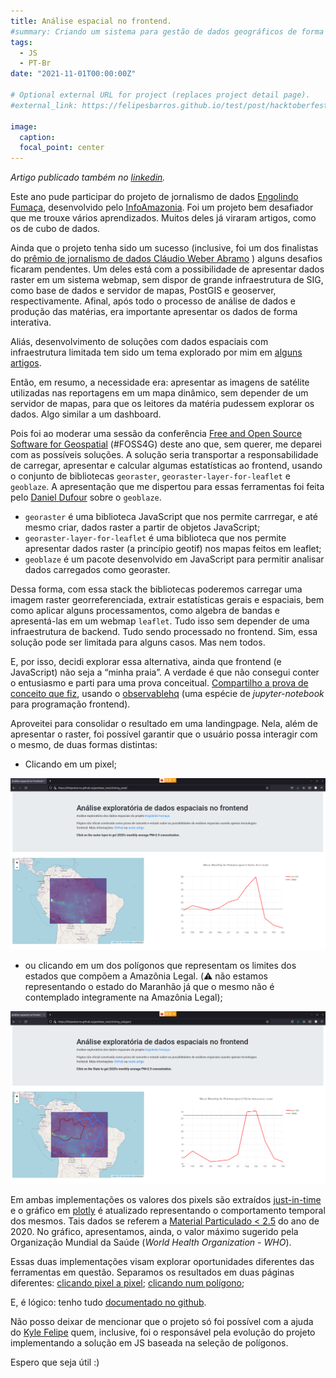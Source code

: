 ```yaml
---
title: Análise espacial no frontend.
#summary: Criando um sistema para gestão de dados geográficos de forma simples e robusta Artigo publicado também no linkedin. Este ano pude participar do projeto de jornalismo de dados Engolindo Fumaça, desenvolvido pelo InfoAmazonia.
tags:
  - JS
  - PT-Br
date: "2021-11-01T00:00:00Z"

# Optional external URL for project (replaces project detail page).
#external_link: https://felipesbarros.github.io/test/post/hacktoberfest-2021/

image:
  caption:
  focal_point: center
---
```


*Artigo publicado também no [linkedin](https://www.linkedin.com/pulse/an%C3%A1lise-espacial-frontend-felipe-sodr%C3%A9-mendes-barros/).*

Este ano pude participar do projeto de jornalismo de dados [Engolindo Fumaça](https://infoamazonia.org/project/engolindo-fumaca/), desenvolvido pelo [InfoAmazonia](https://infoamazonia.org/). Foi um projeto bem desafiador que me trouxe vários aprendizados. Muitos deles já viraram artigos, como os de cubo de dados.

Ainda que o projeto tenha sido um sucesso (inclusive, foi um dos finalistas do [prêmio de jornalismo de dados Cláudio Weber Abramo](https://premio.jornalismodedados.org/) ) alguns desafios ficaram pendentes. Um deles está com a possibilidade de apresentar dados raster em um sistema webmap, sem dispor de grande infraestrutura de SIG, como base de dados e servidor de mapas, PostGIS e geoserver, respectivamente. Afinal, após todo o processo de análise de dados e produção das matérias, era importante apresentar os dados de forma interativa.

Aliás, desenvolvimento de soluções com dados espaciais com infraestrutura limitada tem sido um tema explorado por mim em [alguns artigos](https://felipesbarros.github.io/pt/).

Então, em resumo, a necessidade era: apresentar as imagens de satélite utilizadas nas reportagens em um mapa dinâmico, sem depender de um servidor de mapas, para que os leitores da matéria pudessem explorar os dados. Algo similar a um dashboard.

Pois foi ao moderar uma sessão da conferência [Free and Open Source Software for Geospatial](https://2021.foss4g.org/) (#FOSS4G) deste ano que, sem querer, me deparei com as possíveis soluções. A solução seria transportar a responsabilidade de carregar, apresentar e calcular algumas estatísticas ao frontend, usando o conjunto de bibliotecas `georaster`, `georaster-layer-for-leaflet` e `geoblaze`. A apresentação que me dispertou para essas ferramentas foi feita pelo [Daniel Dufour](https://www.linkedin.com/in/danieljdufour) sobre o `geoblaze`.

* `georaster` é uma biblioteca JavaScript que nos permite carrregar, e até mesmo criar, dados raster a partir de objetos JavaScript;
* `georaster-layer-for-leaflet` é uma biblioteca que nos permite apresentar dados raster (a princípio geotif) nos mapas feitos em leaflet;
* `geoblaze` é um pacote desenvolvido em JavaScript para permitir analisar dados carregados como georaster.

Dessa forma, com essa stack the bibliotecas poderemos carregar uma imagem raster georreferenciada, extrair estatísticas gerais e espaciais, bem como aplicar alguns processamentos, como algebra de bandas e apresentá-las em um webmap `leaflet`. Tudo isso sem depender de uma infraestrutura de backend. Tudo sendo processado no frontend. Sim, essa solução pode ser limitada para alguns casos. Mas nem todos.

E, por isso, decidi explorar essa alternativa, ainda que frontend (e JavaScript) não seja a “minha praia”. A verdade é que não consegui conter o entusiasmo e parti para uma prova conceitual. [Compartilho a prova de conceito que fiz](https://observablehq.com/@felipesbarros/proof_of_concept_geoblaze), usando o [observablehq](https://observablehq.com/) (uma espécie de *jupyter-notebook* para programação frontend).

Aproveitei para consolidar o resultado em uma landingpage. Nela, além de apresentar o raster, foi possível garantir que o usuário possa interagir com o mesmo, de duas formas distintas:

* Clicando em um pixel;

![](featured.png)

* ou clicando em um dos polígonos que representam os limites dos estados que compõem a Amazônia Legal. (⚠️ não estamos representando o estado do Maranhão já que o mesmo não é contemplado integramente na Amazônia Legal);

![](landingpage_polygon.png)

Em ambas implementações os valores dos pixels são extraídos [just-in-time](https://pt.wikipedia.org/wiki/Just_in_time) e o gráfico em [plotly](https://plotly.com/) é atualizado representando o comportamento temporal dos mesmos. Tais dados se referem a [Material Particulado < 2.5](https://pt.wikipedia.org/wiki/Material_particulado) do ano de 2020. No gráfico, apresentamos, ainda, o valor máximo sugerido pela Organização Mundial da Saúde (*World Health Organization - WHO*).

Essas duas implementações visam explorar oportunidades diferentes das ferramentas em questão. Separamos os resultados em duas páginas diferentes: [clicando pixel a pixel](https://felipesbarros.github.io/geoblaze_test/clicking_pixel); [clicando num polígono](https://felipesbarros.github.io/geoblaze_test/clicking_polygon);

E, é lógico: tenho tudo [documentado no github](https://github.com/felipesbarros/geoblaze_test/).

Não posso deixar de mencionar que o projeto só foi possível com a ajuda do [Kyle Felipe](https://kylefelipe.com/) quem, inclusive, foi o responsável pela evolução do projeto implementando a solução em JS baseada na seleção de polígonos.

Espero que seja útil :)
